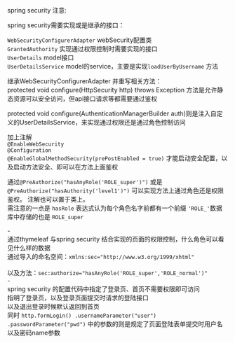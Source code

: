 <p>spring security 注意:</p>
<p>spring security需要实现或是继承的接口：</p>

`WebSecurityConfigurerAdapter`  webSecurity配置类</br>
`GrantedAuthority`  实现通过权限控制时需要实现的接口</br>
`UserDetails`   model接口</br>
`UserDetailsService`    model的service，主要是实现`loadUserByUsername` 方法</br>

继承WebSecurityConfigurerAdapter 并重写相关方法：</br>
protected void configure(HttpSecurity http) throws Exception 
方法是允许静态资源可以安全访问，但api接口请求等都需要通过鉴权</br>

protected void configure(AuthenticationManagerBuilder auth)则是注入自定义的UserDetailsService，来实现通过权限还是通过角色控制访问

加上注解</br>
`@EnableWebSecurity`</br>
`@Configuration`</br>
`@EnableGlobalMethodSecurity(prePostEnabled = true)`
才能启动安全配置，以及启动方法安全、即可以在方法上面鉴权

通过`@PreAuthorize("hasAnyRole('ROLE_super')")` 或是`@PreAuthorize("hasAuthority('level1')")` 可以实现方法上通过角色还是权限鉴权。
注解也可以置于类上。</br>
需注意的一点是 `hasRole` 表达式认为每个角色名字前都有一个前缀 `'ROLE_'`数据库中存储的也是 `ROLE_super`

-</br>
通过thymeleaf 与spring security 结合实现的页面的权限控制，什么角色可以看见什么样的数据</br>
通过导入的命名空间：`xmlns:sec="http://www.w3.org/1999/xhtml"` </br>
</br>以及方法：`sec:authorize="hasAnyRole('ROLE_super','ROLE_normal')"`</br>
-</br>
spring security 的配置代码中指定了登录页、首页不需要权限即可访问</br>
指明了登录页，以及登录页面提交时请求的登陆接口</br>
以及退出登录时候默认返回到首页</br>
同时
`http.formLogin()
.usernameParameter("user")
.passwordParameter("pwd")` 中的参数的则是规定了页面登陆表单提交时用户名以及密码name参数

